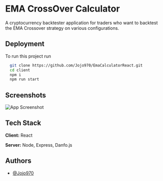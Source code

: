 
# EMA CrossOver Calculator

A cryptocurrency backtester application for traders who want to backtest the EMA Crossover strategy on various configurations.

## Deployment

To run this project run

```bash
  git clone https://github.com/Jojo970/EmaCalculatorReact.git
  cd client
  npm i
  npm run start
```


## Screenshots

![App Screenshot](https://via.placeholder.com/468x300?text=App+Screenshot+Here)


## Tech Stack

**Client:** React

**Server:** Node, Express, Danfo.js


## Authors

- [@Jojo970](https://www.github.com/Jojo970)


